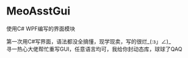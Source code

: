# MeoAsstGui

使用C# WPF编写的界面模块  

第一次用C#写界面，语法都没全搞懂，现学现卖，写的很烂_(:з」∠)_  
寻一热心大佬帮忙重写GUI，任意语言均可，我给你封动态库，球球了QAQ